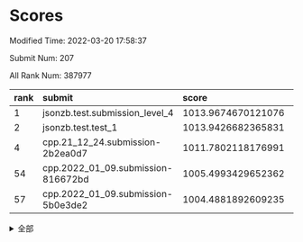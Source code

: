 # Scores

Modified Time: 2022-03-20 17:58:37

Submit Num: 207

All Rank Num: 387977

| rank |               submit               |       score        |       sigma        | pk_num |
| :--- | :--------------------------------- | :----------------- | :----------------- | :----- |
| 1    | jsonzb.test.submission_level_4     | 1013.9674670121076 | 0.8126598125023636 | 7495   |
| 2    | jsonzb.test.test_1                 | 1013.9426682365831 | 0.8283546260844532 | 7497   |
| 4    | cpp.21_12_24.submission-2b2ea0d7   | 1011.7802118176991 | 0.7843741419928548 | 7499   |
| 54   | cpp.2022_01_09.submission-816672bd | 1005.4993429652362 | 0.731017779542125  | 7497   |
| 57   | cpp.2022_01_09.submission-5b0e3de2 | 1004.4881892609235 | 0.7243564287338058 | 7500   |


<details>
<summary>全部</summary>

| rank |                 submit                 |       score        |       sigma        | pk_num |
| :--- | :------------------------------------- | :----------------- | :----------------- | :----- |
| 1    | jsonzb.test.submission_level_4         | 1013.9674670121076 | 0.8126598125023636 | 7495   |
| 2    | jsonzb.test.test_1                     | 1013.9426682365831 | 0.8283546260844532 | 7497   |
| 3    | gobigger.level_3.submission_level_3_2  | 1011.9375247826825 | 0.7810282645289046 | 7500   |
| 4    | cpp.21_12_24.submission-2b2ea0d7       | 1011.7802118176991 | 0.7843741419928548 | 7499   |
| 5    | gobigger.level_3.submission_level_3_20 | 1011.4792157355334 | 0.7762219706087126 | 7495   |
| 6    | gobigger.level_3.submission_level_3_31 | 1011.0987583706946 | 0.7699248496804008 | 7500   |
| 7    | gobigger.level_3.submission_level_3_36 | 1011.0839645120883 | 0.788684442537398  | 7495   |
| 8    | gobigger.level_3.submission_level_3_44 | 1010.9578449395287 | 0.7606265703774652 | 7496   |
| 9    | gobigger.level_3.submission_level_3_21 | 1010.8978730821151 | 0.7784958159834504 | 7496   |
| 10   | gobigger.level_3.submission_level_3_14 | 1010.8630541148694 | 0.7840967063192422 | 7502   |
| 11   | gobigger.level_3.submission_level_3_45 | 1010.8447852133224 | 0.7811287949863985 | 7500   |
| 12   | gobigger.level_3.submission_level_3_13 | 1010.7527551593528 | 0.7778803175163291 | 7498   |
| 13   | gobigger.level_3.submission_level_3_33 | 1010.7199851701064 | 0.7534305527734009 | 7494   |
| 14   | gobigger.level_3.submission_level_3_12 | 1010.7178446321428 | 0.7918556853585843 | 7490   |
| 15   | gobigger.level_3.submission_level_3_47 | 1010.7047197322805 | 0.737225647286677  | 7489   |
| 16   | gobigger.level_3.submission_level_3_37 | 1010.6925249600164 | 0.7658655283768991 | 7501   |
| 17   | gobigger.level_3.submission_level_3_9  | 1010.4908166647888 | 0.7729737955749889 | 7500   |
| 18   | gobigger.level_3.submission_level_3_10 | 1010.3965575202129 | 0.7706388757751806 | 7500   |
| 19   | gobigger.level_3.submission_level_3_28 | 1010.3344871999286 | 0.7603054300765775 | 7494   |
| 20   | gobigger.level_3.submission_level_3_1  | 1010.2977692404386 | 0.749592620876192  | 7493   |
| 21   | gobigger.level_3.submission_level_3_6  | 1010.2014950395559 | 0.7798589932017505 | 7500   |
| 22   | gobigger.level_3.submission_level_3_35 | 1010.1662691138398 | 0.7655699887748656 | 7495   |
| 23   | gobigger.level_3.submission_level_3_0  | 1010.1362833365531 | 0.7721774210307933 | 7498   |
| 24   | gobigger.level_3.submission_level_3_4  | 1010.1138600369479 | 0.7542761549315167 | 7497   |
| 25   | gobigger.level_3.submission_level_3_49 | 1010.1070766672485 | 0.7626403299704108 | 7499   |
| 26   | gobigger.level_3.submission_level_3_25 | 1010.0977974081324 | 0.7867571806679975 | 7495   |
| 27   | gobigger.level_3.submission_level_3_5  | 1009.978681327436  | 0.772984374293713  | 7496   |
| 28   | gobigger.level_3.submission_level_3_18 | 1009.9685990222764 | 0.7450614484151036 | 7496   |
| 29   | gobigger.level_3.submission_level_3_24 | 1009.8403013422596 | 0.7447456612174859 | 7499   |
| 30   | gobigger.level_3.submission_level_3_43 | 1009.7715812092822 | 0.7384723091714964 | 7498   |
| 31   | gobigger.level_3.submission_level_3_46 | 1009.75893700664   | 0.7486017897829573 | 7497   |
| 32   | gobigger.level_3.submission_level_3_3  | 1009.7561515722299 | 0.7618443005677353 | 7497   |
| 33   | gobigger.level_3.submission_level_3_34 | 1009.7173276655237 | 0.7634730628285328 | 7500   |
| 34   | gobigger.level_3.submission_level_3_40 | 1009.6914205449976 | 0.7463698357712414 | 7500   |
| 35   | gobigger.level_3.submission_level_3_17 | 1009.6744741809865 | 0.7473497622948346 | 7501   |
| 36   | gobigger.level_3.submission_level_3_42 | 1009.589636455448  | 0.7561190307785244 | 7498   |
| 37   | gobigger.level_3.submission_level_3_30 | 1009.5445260109354 | 0.7547766817645817 | 7498   |
| 38   | gobigger.level_3.submission_level_3_27 | 1009.5218227733005 | 0.7562132892599641 | 7498   |
| 39   | gobigger.level_3.submission_level_3_39 | 1009.5154396527906 | 0.7598642780585027 | 7497   |
| 40   | gobigger.level_3.submission_level_3_22 | 1009.2958539120151 | 0.7319408565567759 | 7501   |
| 41   | gobigger.level_3.submission_level_3_23 | 1009.2598367061001 | 0.7430208892815162 | 7491   |
| 42   | gobigger.level_3.submission_level_3_29 | 1009.2358942277384 | 0.7486907379071662 | 7493   |
| 43   | gobigger.level_3.submission_level_3_7  | 1009.1622166467507 | 0.7599638405889052 | 7497   |
| 44   | gobigger.level_3.submission_level_3_15 | 1009.1303102032202 | 0.7633725821071256 | 7493   |
| 45   | gobigger.level_3.submission_level_3_32 | 1009.0891699144732 | 0.7488588672378729 | 7496   |
| 46   | gobigger.level_3.submission_level_3_16 | 1009.0727921167697 | 0.7438483905192699 | 7498   |
| 47   | gobigger.level_3.submission_level_3_38 | 1008.9047734209777 | 0.7432337667907382 | 7501   |
| 48   | gobigger.level_3.submission_level_3_41 | 1008.9025569071266 | 0.7440367084642662 | 7495   |
| 49   | gobigger.level_3.submission_level_3_8  | 1008.8602277028276 | 0.7605019020436193 | 7494   |
| 50   | gobigger.level_3.submission_level_3_11 | 1008.8407368307999 | 0.7350312591884025 | 7496   |
| 51   | gobigger.level_3.submission_level_3_26 | 1008.664366739571  | 0.747812833024488  | 7496   |
| 52   | gobigger.level_3.submission_level_3_19 | 1008.6320978166635 | 0.7423747940044365 | 7494   |
| 53   | gobigger.level_3.submission_level_3_48 | 1008.3202088742942 | 0.7508269590114801 | 7498   |
| 54   | cpp.2022_01_09.submission-816672bd     | 1005.4993429652362 | 0.731017779542125  | 7497   |
| 55   | gobigger.level_1.submission_level_1_19 | 1004.8121209164075 | 0.7205949256881498 | 7503   |
| 56   | gobigger.level_1.submission_level_1_14 | 1004.6879902771634 | 0.7325043813518742 | 7502   |
| 57   | cpp.2022_01_09.submission-5b0e3de2     | 1004.4881892609235 | 0.7243564287338058 | 7500   |
| 58   | gobigger.level_1.submission_level_1_18 | 1004.394004123478  | 0.7143487715961979 | 7499   |
| 59   | gobigger.level_1.submission_level_1_45 | 1004.2735986903955 | 0.7209574562132027 | 7488   |
| 60   | gobigger.level_1.submission_level_1_46 | 1004.2020865542829 | 0.7153100044811831 | 7498   |
| 61   | gobigger.level_1.submission_level_1_35 | 1004.1660362229784 | 0.7170278568429869 | 7497   |
| 62   | gobigger.level_1.submission_level_1_15 | 1004.1236959916499 | 0.7180906088011194 | 7496   |
| 63   | gobigger.level_1.submission_level_1_22 | 1004.0564727619919 | 0.7191593625891063 | 7499   |
| 64   | gobigger.level_1.submission_level_1_40 | 1003.9505155221426 | 0.7079171518833148 | 7499   |
| 65   | gobigger.level_1.submission_level_1_11 | 1003.9322038976746 | 0.7151479358209509 | 7500   |
| 66   | gobigger.level_1.submission_level_1_25 | 1003.9277594573173 | 0.7097578663501303 | 7502   |
| 67   | gobigger.level_1.submission_level_1_17 | 1003.8272421641784 | 0.7226469022525206 | 7494   |
| 68   | gobigger.level_1.submission_level_1_5  | 1003.7862943451798 | 0.7176168440425892 | 7496   |
| 69   | gobigger.level_1.submission_level_1_8  | 1003.7510903723079 | 0.7157715145402362 | 7494   |
| 70   | gobigger.level_1.submission_level_1_28 | 1003.7193302414763 | 0.7231205755106392 | 7503   |
| 71   | gobigger.level_1.submission_level_1_1  | 1003.684284067894  | 0.714293675051421  | 7495   |
| 72   | gobigger.level_1.submission_level_1_2  | 1003.5657532297354 | 0.7188131643827151 | 7496   |
| 73   | gobigger.level_1.submission_level_1_4  | 1003.5417006671612 | 0.7274843761220124 | 7494   |
| 74   | gobigger.level_1.submission_level_1_47 | 1003.5400193219004 | 0.712822908672487  | 7500   |
| 75   | gobigger.level_1.submission_level_1_12 | 1003.4875695184676 | 0.7091315527610083 | 7497   |
| 76   | gobigger.level_1.submission_level_1_26 | 1003.4794042395132 | 0.7161196038205443 | 7494   |
| 77   | gobigger.level_1.submission_level_1_23 | 1003.4679675447998 | 0.715046735545316  | 7492   |
| 78   | gobigger.level_1.submission_level_1_36 | 1003.4296765929417 | 0.7165979212551332 | 7500   |
| 79   | gobigger.level_1.submission_level_1_38 | 1003.3586735185795 | 0.7259860615108925 | 7491   |
| 80   | gobigger.level_1.submission_level_1_42 | 1003.3125268514941 | 0.7167602752191616 | 7496   |
| 81   | gobigger.level_1.submission_level_1_31 | 1003.3106423254239 | 0.7173974795992931 | 7502   |
| 82   | gobigger.level_1.submission_level_1_48 | 1003.2849920441283 | 0.7186482218261516 | 7498   |
| 83   | gobigger.level_1.submission_level_1_24 | 1003.2780495293084 | 0.7117706470285324 | 7497   |
| 84   | gobigger.level_1.submission_level_1_6  | 1003.1879234820418 | 0.7206224164260648 | 7499   |
| 85   | gobigger.level_1.submission_level_1_3  | 1003.1677632340183 | 0.726787682811098  | 7494   |
| 86   | gobigger.level_1.submission_level_1_32 | 1003.1423559640548 | 0.7222155580664512 | 7497   |
| 87   | gobigger.level_1.submission_level_1_37 | 1003.1232743976477 | 0.7059499715432225 | 7496   |
| 88   | gobigger.level_1.submission_level_1_16 | 1003.0661889006678 | 0.7122672389315813 | 7494   |
| 89   | gobigger.level_1.submission_level_1_34 | 1003.0399454573128 | 0.7083617734188548 | 7499   |
| 90   | gobigger.level_1.submission_level_1_49 | 1003.0106423770649 | 0.722513385490768  | 7496   |
| 91   | gobigger.level_1.submission_level_1_0  | 1002.9177494280532 | 0.7071332034210324 | 7495   |
| 92   | gobigger.level_1.submission_level_1_20 | 1002.8983194898293 | 0.7051332696504425 | 7499   |
| 93   | gobigger.level_1.submission_level_1_43 | 1002.8867708120151 | 0.7103752878109098 | 7496   |
| 94   | gobigger.level_1.submission_level_1_9  | 1002.8821074213595 | 0.7243163778122502 | 7498   |
| 95   | gobigger.level_1.submission_level_1_27 | 1002.8597519366137 | 0.7091613704295464 | 7500   |
| 96   | gobigger.level_1.submission_level_1_10 | 1002.8568714118029 | 0.7039530724092974 | 7497   |
| 97   | gobigger.level_1.submission_level_1_7  | 1002.6614521078824 | 0.7169297425352615 | 7498   |
| 98   | gobigger.level_1.submission_level_1_13 | 1002.5293653222304 | 0.7110962473510892 | 7497   |
| 99   | gobigger.level_1.submission_level_1_39 | 1002.4556135367619 | 0.7176840291079242 | 7497   |
| 100  | gobigger.level_1.submission_level_1_29 | 1002.4060103298119 | 0.7176618959885457 | 7503   |
| 101  | gobigger.level_1.submission_level_1_30 | 1002.1663619042041 | 0.7165936897808382 | 7497   |
| 102  | gobigger.level_1.submission_level_1_41 | 1001.9773291975314 | 0.7099269867240887 | 7502   |
| 103  | gobigger.level_1.submission_level_1_44 | 1001.9499113362098 | 0.7053540771610555 | 7493   |
| 104  | gobigger.level_1.submission_level_1_21 | 1001.8009529384833 | 0.7125017013147814 | 7495   |
| 105  | gobigger.level_1.submission_level_1_33 | 1001.7088292232864 | 0.7174240318093718 | 7501   |
| 106  | gobigger.random.submission_random_9    | 997.0928766090334  | 0.7093123461940127 | 7500   |
| 107  | gobigger.random.submission_random_30   | 996.9555492179135  | 0.7042672862069613 | 7496   |
| 108  | gobigger.random.submission_random_1    | 996.8744210611928  | 0.7110384885055098 | 7498   |
| 109  | gobigger.random.submission_random_8    | 996.7972257059612  | 0.7163962970987127 | 7496   |
| 110  | gobigger.random.submission_random_32   | 996.7371788618889  | 0.7111307605580627 | 7499   |
| 111  | gobigger.random.submission_random_45   | 996.6683199676836  | 0.7103238041006421 | 7497   |
| 112  | gobigger.random.submission_random_39   | 996.53445324061    | 0.7080191593434739 | 7500   |
| 113  | gobigger.random.submission_random_3    | 996.5296927924121  | 0.7099064630525318 | 7495   |
| 114  | gobigger.random.submission_random_4    | 996.5274411269842  | 0.7184474391665225 | 7501   |
| 115  | gobigger.random.submission_random_14   | 996.5174595004642  | 0.7113837304185306 | 7499   |
| 116  | gobigger.random.submission_random_27   | 996.5075246753323  | 0.7119766396503595 | 7494   |
| 117  | gobigger.random.submission_random_31   | 996.507156074509   | 0.7155345802819609 | 7496   |
| 118  | gobigger.random.submission_random_49   | 996.4598204766779  | 0.7276346421348014 | 7493   |
| 119  | gobigger.random.submission_random_40   | 996.4328522146363  | 0.7071678296475393 | 7496   |
| 120  | gobigger.random.submission_random_28   | 996.3930941240699  | 0.7040590320518555 | 7502   |
| 121  | gobigger.random.submission_random_2    | 996.37042984465    | 0.6974223644113451 | 7495   |
| 122  | gobigger.random.submission_random_21   | 996.3558655886633  | 0.7162084174741282 | 7490   |
| 123  | gobigger.random.submission_random_37   | 996.2781562656066  | 0.7060257187272273 | 7497   |
| 124  | gobigger.random.submission_random_42   | 996.1052558896015  | 0.7128564434887986 | 7494   |
| 125  | gobigger.random.submission_random_18   | 996.0791530199907  | 0.7050017993294806 | 7497   |
| 126  | gobigger.random.submission_random_46   | 996.0573366269384  | 0.7079678500831723 | 7498   |
| 127  | gobigger.random.submission_random_13   | 996.031414709739   | 0.7065610730844583 | 7501   |
| 128  | gobigger.random.submission_random_19   | 996.007147314669   | 0.7037001607715375 | 7498   |
| 129  | gobigger.random.submission_random_0    | 996.0042295433984  | 0.719443958884528  | 7499   |
| 130  | gobigger.random.submission_random_36   | 995.9665579884504  | 0.6934560745868673 | 7501   |
| 131  | gobigger.random.submission_random_25   | 995.9459617598767  | 0.7084013180801572 | 7493   |
| 132  | gobigger.random.submission_random_20   | 995.9099779516725  | 0.7019212089810399 | 7493   |
| 133  | gobigger.random.submission_random_33   | 995.904344941781   | 0.7179690909730541 | 7493   |
| 134  | gobigger.random.submission_random_12   | 995.8915685627235  | 0.7162010778777651 | 7498   |
| 135  | gobigger.random.submission_random_48   | 995.8778231483367  | 0.6990301834931567 | 7501   |
| 136  | gobigger.random.submission_random_6    | 995.8306883540032  | 0.7080823382302552 | 7492   |
| 137  | gobigger.random.submission_random_11   | 995.8160507303644  | 0.7103398149641904 | 7500   |
| 138  | gobigger.random.submission_random_38   | 995.7954406256536  | 0.7009277165589358 | 7493   |
| 139  | gobigger.random.submission_random_44   | 995.7949380731498  | 0.7053003929312559 | 7497   |
| 140  | gobigger.random.submission_random_10   | 995.724080362219   | 0.7056095738002672 | 7499   |
| 141  | gobigger.random.submission_random_47   | 995.7234139246468  | 0.7199074282380112 | 7501   |
| 142  | gobigger.random.submission_random_29   | 995.6827227078768  | 0.7088895844898744 | 7498   |
| 143  | gobigger.random.submission_random_26   | 995.6814558586423  | 0.7125308665420274 | 7497   |
| 144  | gobigger.random.submission_random_34   | 995.6219824551658  | 0.7092998677312015 | 7499   |
| 145  | gobigger.random.submission_random_23   | 995.6012644639636  | 0.7151105184409066 | 7499   |
| 146  | gobigger.random.submission_random_16   | 995.4683793725957  | 0.7024681088393286 | 7496   |
| 147  | gobigger.random.submission_random_43   | 995.4457493747899  | 0.7143606409936846 | 7500   |
| 148  | gobigger.random.submission_random_41   | 995.4237285449645  | 0.701916082848932  | 7496   |
| 149  | gobigger.random.submission_random_22   | 995.3870056380294  | 0.7242550944070076 | 7499   |
| 150  | gobigger.random.submission_random_5    | 995.3838763020597  | 0.7133482500070704 | 7498   |
| 151  | gobigger.random.submission_random_15   | 995.327482507444   | 0.6988266586312225 | 7496   |
| 152  | gobigger.random.submission_random_17   | 994.952984053013   | 0.7168553849557022 | 7500   |
| 153  | gobigger.random.submission_random_7    | 994.9504823594328  | 0.7049432628038336 | 7497   |
| 154  | gobigger.random.submission_random_24   | 994.531075041929   | 0.7030923649388574 | 7493   |
| 155  | gobigger.random.submission_random_35   | 994.4389008539907  | 0.7162789978257617 | 7497   |
| 156  | gobigger.level_2.submission_level_2_35 | 994.2635610106602  | 0.7400578914126326 | 7493   |
| 157  | gobigger.level_2.submission_level_2_29 | 993.7569105738335  | 0.742825434711421  | 7498   |
| 158  | gobigger.level_2.submission_level_2_26 | 993.7110362043061  | 0.7348570597325941 | 7497   |
| 159  | gobigger.level_2.submission_level_2_10 | 993.5381952214228  | 0.7427330823300864 | 7498   |
| 160  | gobigger.level_2.submission_level_2_30 | 993.5316103208627  | 0.7329761836131204 | 7496   |
| 161  | gobigger.level_2.submission_level_2_16 | 993.3516676341262  | 0.7463763491571836 | 7494   |
| 162  | gobigger.level_2.submission_level_2_31 | 993.3382378282041  | 0.7391095704918534 | 7497   |
| 163  | gobigger.level_2.submission_level_2_27 | 993.2488360027422  | 0.7259171643450362 | 7503   |
| 164  | gobigger.level_2.submission_level_2_37 | 993.0823365030212  | 0.7526135882041236 | 7497   |
| 165  | gobigger.level_2.submission_level_2_44 | 992.9353741940141  | 0.7415171995518216 | 7500   |
| 166  | gobigger.level_2.submission_level_2_11 | 992.9324777509364  | 0.7496193552195726 | 7495   |
| 167  | gobigger.level_2.submission_level_2_32 | 992.9278900991019  | 0.7437267936210474 | 7495   |
| 168  | gobigger.level_2.submission_level_2_28 | 992.783238977023   | 0.761621952798575  | 7494   |
| 169  | gobigger.level_2.submission_level_2_21 | 992.7674771012669  | 0.7379430623029327 | 7494   |
| 170  | gobigger.level_2.submission_level_2_19 | 992.7620809943219  | 0.7447140417349744 | 7497   |
| 171  | gobigger.level_2.submission_level_2_40 | 992.7169012330813  | 0.7449681913805261 | 7501   |
| 172  | gobigger.level_2.submission_level_2_23 | 992.6935425863498  | 0.7352476842179466 | 7500   |
| 173  | gobigger.level_2.submission_level_2_22 | 992.6863856285545  | 0.7286027666129149 | 7497   |
| 174  | gobigger.level_2.submission_level_2_17 | 992.6188099070124  | 0.7610051931445486 | 7500   |
| 175  | gobigger.level_2.submission_level_2_47 | 992.5381708910296  | 0.7304870288887602 | 7496   |
| 176  | gobigger.level_2.submission_level_2_45 | 992.5105581600457  | 0.7391656209219951 | 7498   |
| 177  | gobigger.level_2.submission_level_2_14 | 992.2816575635972  | 0.7388553968448456 | 7501   |
| 178  | gobigger.level_2.submission_level_2_38 | 992.22648781394    | 0.744897260364365  | 7497   |
| 179  | gobigger.level_2.submission_level_2_18 | 992.1633008021627  | 0.7514026334178147 | 7506   |
| 180  | gobigger.level_2.submission_level_2_41 | 992.1163165586223  | 0.7449905258618251 | 7497   |
| 181  | gobigger.level_2.submission_level_2_42 | 992.1121419609109  | 0.7316757354272901 | 7500   |
| 182  | gobigger.level_2.submission_level_2_5  | 992.0547658489486  | 0.7216176340149729 | 7498   |
| 183  | gobigger.level_2.submission_level_2_39 | 992.0418559523852  | 0.7510967081900239 | 7494   |
| 184  | gobigger.level_2.submission_level_2_46 | 991.9418077097308  | 0.7745199711871776 | 7494   |
| 185  | gobigger.level_2.submission_level_2_1  | 991.9039400520828  | 0.7342287563848849 | 7498   |
| 186  | gobigger.level_2.submission_level_2_3  | 991.8973466718178  | 0.7578902876118154 | 7495   |
| 187  | gobigger.level_2.submission_level_2_4  | 991.8118514168581  | 0.7767035536209546 | 7495   |
| 188  | gobigger.level_2.submission_level_2_6  | 991.7484838135254  | 0.7413962153550099 | 7492   |
| 189  | gobigger.level_2.submission_level_2_13 | 991.721456325889   | 0.7566838692018119 | 7496   |
| 190  | gobigger.level_2.submission_level_2_20 | 991.6995871262135  | 0.7290024805407178 | 7501   |
| 191  | gobigger.level_2.submission_level_2_43 | 991.6919383370629  | 0.7646270456345751 | 7498   |
| 192  | gobigger.level_2.submission_level_2_24 | 991.6887010087206  | 0.744009657447651  | 7491   |
| 193  | gobigger.level_2.submission_level_2_2  | 991.6370479941863  | 0.7582415446658958 | 7494   |
| 194  | gobigger.level_2.submission_level_2_0  | 991.5664601525173  | 0.7515846690289515 | 7496   |
| 195  | gobigger.level_2.submission_level_2_9  | 991.5547815652727  | 0.7505071423340568 | 7500   |
| 196  | gobigger.level_2.submission_level_2_49 | 991.501888608739   | 0.7319100512503796 | 7499   |
| 197  | gobigger.level_2.submission_level_2_15 | 991.2288050215335  | 0.754690652115335  | 7498   |
| 198  | gobigger.level_2.submission_level_2_7  | 991.0819023325321  | 0.7491012886248621 | 7499   |
| 199  | gobigger.level_2.submission_level_2_36 | 990.9134137470262  | 0.7545128583571924 | 7498   |
| 200  | gobigger.level_2.submission_level_2_25 | 990.7965370974208  | 0.7685443183210922 | 7494   |
| 201  | gobigger.level_2.submission_level_2_33 | 990.778769287351   | 0.78598452277571   | 7497   |
| 202  | gobigger.level_2.submission_level_2_34 | 990.5561877241131  | 0.7527148119239222 | 7498   |
| 203  | gobigger.level_2.submission_level_2_48 | 990.3924140013389  | 0.7876939227648487 | 7497   |
| 204  | gobigger.level_2.submission_level_2_12 | 990.1390302491897  | 0.7878763460215649 | 7506   |
| 205  | gobigger.level_2.submission_level_2_8  | 988.9879660412657  | 0.7810025252458    | 7497   |
| 206  | gobigger.none.submission_none_0        | 976.0210983787507  | 1.4896583929234561 | 7497   |
| 207  | gobigger.none.submission_none_1        | 974.2056109995734  | 1.7061525822843417 | 7493   |

</details>